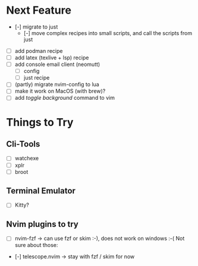 # Next Feature
+ [-] migrate to just
  + [-] move complex recipes into small scripts, and call the scripts from just
+ [ ] add podman recipe
+ [ ] add latex (texlive + lsp) recipe
+ [ ] add console email client (neomutt)
  + [ ] config
  + [ ] just recipe
+ [ ] (partly) migrate nvim-config to lua
+ [ ] make it work on MacOS (with brew)?
+ [ ] add _toggle background_ command to vim

# Things to Try
## Cli-Tools
+ [ ] watchexe
+ [ ] xplr
+ [ ] broot

## Terminal Emulator
+ [ ] Kitty?

## Nvim plugins to try
+ [ ] nvim-fzf -> can use fzf or skim :-), does not work on windows :-(
Not sure about those:
+ [-] telescope.nvim -> stay with fzf / skim for now

